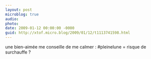 ```yaml
---
layout: post
microblog: true
audio: 
photo: 
date: 2009-01-12 00:00:00 -0000
guid: http://xtof.micro.blog/2009/01/12/t1113741598.html
---
```

une bien-aimée me  conseille de me calmer  :  #pleinelune = risque de surchauffe ?
